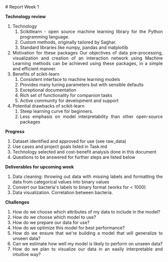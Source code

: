 <div align="justify">
# Report Week 1 

<b> Technology review </b>
<ol>

<li>  Technology 
<ol>
<li>  Scikitlearn - open source machine learning library for the Python programming language.
<li>  Custom methods, originally tailored by Saghar.
<li>  Standard libraries like numpy, pandas and matplotlib
</ol>

<li>  Motivation for these packages
Our objectives of data pre-processing, visualization and creation of an interaction network using Machine Learning methods can be achieved using these packages, in a simple and efficient manner. 

<li> Benefits of scikit-learn
<ol>
<li>  Consistent interface to machine learning models
<li>  Provides many tuning parameters but with sensible defaults
<li>  Exceptional documentation
<li>  Rich set of functionality for companion tasks
<li>  Active community for development and support
</ol>

<li>  Potential drawbacks of scikit-learn
<ol>
<li>  Steep learning curve for beginners.
<li>  Less emphasis on model interpretability than other open-source packages
</ol>
</ol>
<b> Progress</b>
<ol>
<li>  Dataset identified and approved for use (see raw_data)
<li>  Use cases and project goals listed in Task.md
<li>  Technology selected and cost-benefit analysis done in this document
<li>  Questions to be answered for further steps are listed below
</ol>

<b> Deliverables for upcoming week </b>
<ol>
<li>  Data cleaning: throwing out data with missing labels and formatting the data from categorical values into binary values
<li>  Convert our bacteria's labels to binary format (works for < 1000)
<li>  Data visualization.  Correlation between bacteria. 
</ol>

<b> Challenges </b>
<ol>
<li>  How do we choose which attributes of my data to include in the model?
<li>  How do we choose which model to use?
<li>  How do we prepare our data for use?
<li>  How do we optimize this model for best performance?
<li>  How do we ensure that we're building a model that will generalize to unseen data?
<li>  Can we estimate how well my model is likely to perform on unseen data?
<li>  How do we plan to visualize our data in an easily interpretable and intuitive way?
</ol>
</div>
